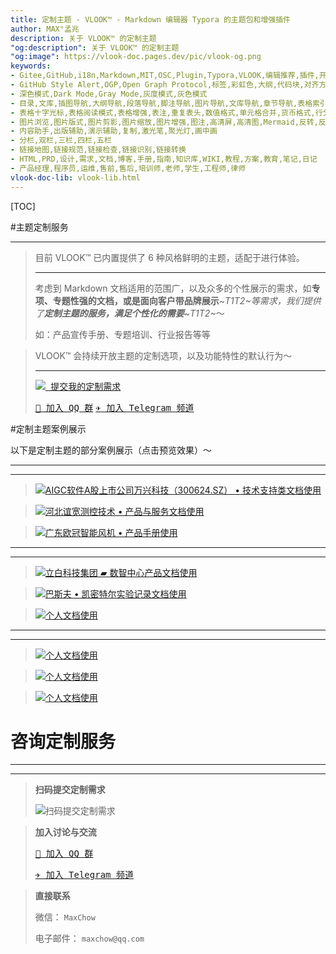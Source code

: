 ```yaml
---
title: 定制主题 - VLOOK™ - Markdown 编辑器 Typora 的主题包和增强插件
author: MAX°孟兆
description: 关于 VLOOK™ 的定制主题
"og:description": 关于 VLOOK™ 的定制主题
"og:image": https://vlook-doc.pages.dev/pic/vlook-og.png
keywords:
- Gitee,GitHub,i18n,Markdown,MIT,OSC,Plugin,Typora,VLOOK,编辑推荐,插件,开源,开源中国,跨平台,主题包,自动排版
- GitHub Style Alert,OGP,Open Graph Protocol,标签,彩虹色,大纲,代码块,对齐方式,多媒体,封底,封面,公式,刮刮卡,黑幕,徽章,渐变色,脚注,进度条,面包屑,模板,任务清单,色号,社交网络分享,视频,定制,题注,音频,着色,主题,注音,自动编号,自动折叠,字数统计,字体
- 深色模式,Dark Mode,Gray Mode,灰度模式,灰色模式
- 目录,文库,插图导航,大纲导航,段落导航,脚注导航,图片导航,文库导航,章节导航,表格索引,图片索引,音频索引,视频索引,代码块索引,搜索
- 表格十字光标,表格阅读模式,表格增强,表注,重复表头,数值格式,单元格合并,货币格式,行分组,行折叠,百分比格式
- 图片浏览,图片版式,图片剪影,图片缩放,图片增强,图注,高清屏,高清图,Mermaid,反转,反色,明信片
- 内容助手,出版辅助,演示辅助,复制,激光笔,聚光灯,画中画
- 分栏,双栏,三栏,四栏,五栏
- 链接地图,链接规范,链接检查,链接识别,链接转换
- HTML,PRD,设计,需求,文档,博客,手册,指南,知识库,WIKI,教程,方案,教育,笔记,日记
- 产品经理,程序员,运维,售前,售后,培训师,老师,学生,工程师,律师
vlook-doc-lib: vlook-lib.html
---
```


[TOC]

#主题定制服务

---

> 目前 VLOOK™ 已内置提供了 6 种风格鲜明的主题，适配于进行体验。
>
> ---
>
> 考虑到 Markdown 文档适用的范围广，以及众多的个性展示的需求，如**专项、专题性强的文档，或是面向客户带品牌展示**_~T1T2~_等需求，我们提供了**定制主题的服务，满足个性化的需要**_~T1T2~_～
>
> 如：产品宣传手册、专题培训、行业报告等等

> VLOOK™ 会持续开放主题的定制选项，以及功能特性的默认行为～
>
> ---
>
> [<kbd>![](pic/icon-vip.svg?fill=text#icon)  提交我的定制需求</kbd>](https://wj.qq.com/s2/14818521/bd33/)
>
> [<kbd>💬 加入 QQ 群</kbd>](https://qm.qq.com/cgi-bin/qm/qr?k=oB8wpFG_4SEMf1CL9qVy-jMw0CMfSwff&jump_from=webapi&kbd=alt)  [<kbd>✈️ 加入 Telegram 频道 </kbd>](https://t.me/vlook_markdown?kbd=alt)

#定制主题案例展示 

以下是定制主题的部分案例展示（点击预览效果）～

---

---

> [![AIGC软件A股上市公司万兴科技（300624.SZ） • 技术支持类文档使用](pic/vip-wondershare.png?srcset=@2x#card#r "Wondershare Support")](vip-wondershare.html)

> [![河北谊宽测控技术 • 产品与服务文档使用](pic/vip-yikuan.png?srcset=@2x#card "YiKuan")](vip-yikuan.html)

> [![广东欧冠智能风机 • 产品手册使用](pic/vip-ouguan.png?srcset=@2x#card "OuGuan")](vip-ouguan.html)

---

---

> [![立白科技集团 ▰ 数智中心产品文档使用](pic/vip-dic.png?srcset=@2x#card "Liby DIC")](vip-dic.html)

> [![巴斯夫 • 凯密特尔实验记录文档使用](pic/vip-chemetall.png?srcset=@2x#card "BASF • Chemetall")](vip-chemetall.html)

> [![个人文档使用](pic/vip-bug320.png?srcset=@2x#card "Bug320")](vip-bug320.html)

---

---

> [![个人文档使用](pic/vip-hello.png?srcset=@2x#card "Hello")](vip-hello.html)

> [![个人文档使用](pic/vip-lspzc.png?srcset=@2x#card "Lspzc")](vip-lspzc.html)

> [![个人文档使用](pic/vip-qimao.png?srcset=@2x#card "QiMao")](vip-qimao.html)


# 咨询定制服务

---

---

> **扫码提交定制需求**
>
> ![扫码提交定制需求](pic/vip-submit-light.png?darksrc=vip-submit-dark.png&srcset=@2x&darksrcset=@2x#logo#border)

> **加入讨论与交流**
>
> [<kbd>💬 加入 QQ 群</kbd>](https://qm.qq.com/cgi-bin/qm/qr?k=oB8wpFG_4SEMf1CL9qVy-jMw0CMfSwff&jump_from=webapi "加入 QQ 群")
>
> [<kbd>✈️ 加入 Telegram 频道 </kbd>](https://t.me/vlook_markdown?kbd=alt)

> **直接联系**
>
> 微信： `MaxChow`
>
> 电子邮件： `maxchow@qq.com`



